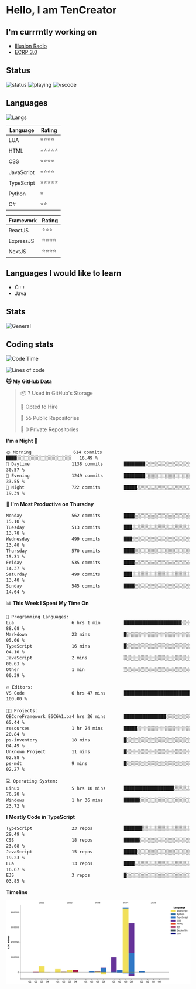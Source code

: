 # Hello, I am TenCreator

## I'm currrntly working on
- [Illusion Radio](https://illusionradio.co.uk/)
- [ECRP 3.0](http://github.com/Emerald-Coast-Roleplay/)

## Status
![status](https://api.statusbadges.me/badge/status/518334475038359555?simple=true&style=for-the-badge)
![playing](https://api.statusbadges.me/badge/playing/518334475038359555?style=for-the-badge)
![vscode](https://api.statusbadges.me/badge/vscode/518334475038359555?style=for-the-badge)

## Languages
![Langs](https://github-readme-stats.vercel.app/api/top-langs/?username=tencreator&layout=compact&theme=radical)


|Language|Rating|
|--------|------|
|LUA|⭐️⭐️⭐️⭐️|
|HTML|⭐️⭐️⭐️⭐️⭐️|
|CSS|⭐️⭐️⭐️⭐️|
|JavaScript|⭐️⭐️⭐️⭐️|
|TypeScript|⭐️⭐️⭐️⭐️⭐️|
|Python|⭐️|
|C#|⭐️⭐️ |

|Framework|Rating|
|--------|------|
|ReactJS|⭐️⭐️⭐|
|ExpressJS|⭐️⭐️⭐️⭐️|
|NextJS|⭐️⭐️⭐⭐️|

## Languages I would like to learn
- C++
- Java

## Stats
![General](https://github-readme-stats.vercel.app/api?username=tencreator&show_icons=true&theme=radical)

## Coding stats

<!--START_SECTION:waka-->
![Code Time](http://img.shields.io/badge/Code%20Time-512%20hrs%202%20mins-blue)

![Lines of code](https://img.shields.io/badge/From%20Hello%20World%20I%27ve%20Written-2.0%20million%20lines%20of%20code-blue)

**🐱 My GitHub Data** 

> 📦 ? Used in GitHub's Storage 
 > 
> 💼 Opted to Hire
 > 
> 📜 55 Public Repositories 
 > 
> 🔑 0 Private Repositories 
 > 
**I'm a Night 🦉** 

```text
🌞 Morning                614 commits         ████░░░░░░░░░░░░░░░░░░░░░   16.49 % 
🌆 Daytime                1138 commits        ████████░░░░░░░░░░░░░░░░░   30.57 % 
🌃 Evening                1249 commits        ████████░░░░░░░░░░░░░░░░░   33.55 % 
🌙 Night                  722 commits         █████░░░░░░░░░░░░░░░░░░░░   19.39 % 
```
📅 **I'm Most Productive on Thursday** 

```text
Monday                   562 commits         ████░░░░░░░░░░░░░░░░░░░░░   15.10 % 
Tuesday                  513 commits         ███░░░░░░░░░░░░░░░░░░░░░░   13.78 % 
Wednesday                499 commits         ███░░░░░░░░░░░░░░░░░░░░░░   13.40 % 
Thursday                 570 commits         ████░░░░░░░░░░░░░░░░░░░░░   15.31 % 
Friday                   535 commits         ████░░░░░░░░░░░░░░░░░░░░░   14.37 % 
Saturday                 499 commits         ███░░░░░░░░░░░░░░░░░░░░░░   13.40 % 
Sunday                   545 commits         ████░░░░░░░░░░░░░░░░░░░░░   14.64 % 
```


📊 **This Week I Spent My Time On** 

```text
💬 Programming Languages: 
Lua                      6 hrs 1 min         ██████████████████████░░░   88.68 % 
Markdown                 23 mins             █░░░░░░░░░░░░░░░░░░░░░░░░   05.66 % 
TypeScript               16 mins             █░░░░░░░░░░░░░░░░░░░░░░░░   04.10 % 
JavaScript               2 mins              ░░░░░░░░░░░░░░░░░░░░░░░░░   00.63 % 
Other                    1 min               ░░░░░░░░░░░░░░░░░░░░░░░░░   00.39 % 

🔥 Editors: 
VS Code                  6 hrs 47 mins       █████████████████████████   100.00 % 

🐱‍💻 Projects: 
QBCoreFramework_E6C6A1.ba4 hrs 26 mins       ████████████████░░░░░░░░░   65.44 % 
resources                1 hr 24 mins        █████░░░░░░░░░░░░░░░░░░░░   20.84 % 
ps-inventory             18 mins             █░░░░░░░░░░░░░░░░░░░░░░░░   04.49 % 
Unknown Project          11 mins             █░░░░░░░░░░░░░░░░░░░░░░░░   02.88 % 
ps-mdt                   9 mins              █░░░░░░░░░░░░░░░░░░░░░░░░   02.27 % 

💻 Operating System: 
Linux                    5 hrs 10 mins       ███████████████████░░░░░░   76.28 % 
Windows                  1 hr 36 mins        ██████░░░░░░░░░░░░░░░░░░░   23.72 % 
```

**I Mostly Code in TypeScript** 

```text
TypeScript               23 repos            ███████░░░░░░░░░░░░░░░░░░   29.49 % 
CSS                      18 repos            ██████░░░░░░░░░░░░░░░░░░░   23.08 % 
JavaScript               15 repos            █████░░░░░░░░░░░░░░░░░░░░   19.23 % 
Lua                      13 repos            ████░░░░░░░░░░░░░░░░░░░░░   16.67 % 
EJS                      3 repos             █░░░░░░░░░░░░░░░░░░░░░░░░   03.85 % 
```



**Timeline**

![Lines of Code chart](https://raw.githubusercontent.com/tencreator/tencreator/main/assets/bar_graph.png)


<!--END_SECTION:waka-->
